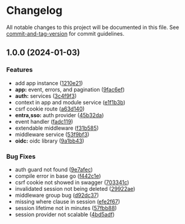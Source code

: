 # Changelog

All notable changes to this project will be documented in this file. See [commit-and-tag-version](https://github.com/absolute-version/commit-and-tag-version) for commit guidelines.

## 1.0.0 (2024-01-03)


### Features

* add app instance ([1210e21](https://bitbucket.org/dptsi/its-go/commit/1210e21a3f7030f4b6047866000be0537957998c))
* **app:** event, errors, and pagination ([9fac6ef](https://bitbucket.org/dptsi/its-go/commit/9fac6ef892e4e627168065d508e657f58153d7a2))
* **auth:** services ([3c4f9f3](https://bitbucket.org/dptsi/its-go/commit/3c4f9f3b23e415de00abd3301db3e17b3c772c6c))
* context in app and module service ([e1f1b3b](https://bitbucket.org/dptsi/its-go/commit/e1f1b3b54346919bad9a60ff7e0121a4d6037824))
* csrf cookie route ([a63d140](https://bitbucket.org/dptsi/its-go/commit/a63d140817466efcf2218949223a23bd6a3f8217))
* **entra,sso:** auth provider ([45b32da](https://bitbucket.org/dptsi/its-go/commit/45b32da0c9f0c0079a50a98460be3e1e8abbbe06))
* event handler ([fadc119](https://bitbucket.org/dptsi/its-go/commit/fadc119fb141c4cbec2ba2da38720471b3c7b74a))
* extendable middleware ([f31b585](https://bitbucket.org/dptsi/its-go/commit/f31b5851939a4b77b6a9bb6ec6fd43ac36e00e25))
* middleware service ([53f9bf3](https://bitbucket.org/dptsi/its-go/commit/53f9bf36656d7d2ccd6e6d8e510dc6fd15587cd4))
* **oidc:** oidc library ([9a1bb43](https://bitbucket.org/dptsi/its-go/commit/9a1bb43494e2925cd87875d45094067fe48c3c4e))


### Bug Fixes

* auth guard not found ([9e7afec](https://bitbucket.org/dptsi/its-go/commit/9e7afec33c0e750493f55dc3fa46f1233ce655e2))
* compile error in base go ([f442c1e](https://bitbucket.org/dptsi/its-go/commit/f442c1e58ac2cf4a9e6bf68ae44e4512140d88c8))
* csrf cookie not showed in swagger ([703341c](https://bitbucket.org/dptsi/its-go/commit/703341c26829a9007371303764b967c55b40eb90))
* invalidated session not being deleted ([29922ae](https://bitbucket.org/dptsi/its-go/commit/29922aede91acdb62181592bf1900c18d0f9d6eb))
* middleware group bug ([d92dc37](https://bitbucket.org/dptsi/its-go/commit/d92dc3773f74053920a659ae0fa4c634d8609677))
* missing where clause in session ([efe2f67](https://bitbucket.org/dptsi/its-go/commit/efe2f67da99e495764b6bf3abf530a79e3c699a8))
* session lifetime not in minutes ([57fbb88](https://bitbucket.org/dptsi/its-go/commit/57fbb883b5ba950f48620b60e9d9584be2c8dc82))
* session provider not scalable ([4bd5adf](https://bitbucket.org/dptsi/its-go/commit/4bd5adf9b427676da63614d74c01d051885bf73f))
